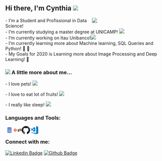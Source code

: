 <h2> Hi there, I'm Cynthia <img src="https://media.giphy.com/media/mGcNjsfWAjY5AEZNw6/giphy.gif" width="50"> </h2>
<img align='right' src="https://media.giphy.com/media/dWxO36Jzd6bTSt5dIY/giphy.gif" width="230">
<p>- I'm a Student and Profissional in Data Science! </br>
- I’m currently studying a master degree at UNICAMP! <img src="https://media.giphy.com/media/fYSnHlufseco8Fh93Z/giphy.gif" width="30"> </br>
- I’m currently working on Itau Unibanco!<img src="https://media.giphy.com/media/WUlplcMpOCEmTGBtBW/giphy.gif" width="30"> </br>
- I’m currently learning more about Machine learning, SQL Queries and Python! 🤣 🌱</br>
- My Goals for 2020 is Learning more about Image Processing and Deep Learning! 🥅 </p>

<h3> <img src="https://media.giphy.com/media/VgCDAzcKvsR6OM0uWg/giphy.gif" width="50"> A little more about me... </h3> 
<p>- I love pets! <img src="https://media.giphy.com/media/JrXc72Pz2Ib1dBK13T/giphy.gif" width="50"> </p>
<p>- I love to eat lot of fruits! <img src="https://media.giphy.com/media/JrXc72Pz2Ib1dBK13T/giphy.gif" width="30"> </p>
<p>- I really like sleep! <img src="https://media.giphy.com/media/JrXc72Pz2Ib1dBK13T/giphy.gif" width="30"> </p>

### Languages and Tools:

<img align="left" alt="SQL" width="26px" src="https://raw.githubusercontent.com/github/explore/80688e429a7d4ef2fca1e82350fe8e3517d3494d/topics/sql/sql.png" />
<img align="left" alt="Git" width="26px" src="https://raw.githubusercontent.com/github/explore/80688e429a7d4ef2fca1e82350fe8e3517d3494d/topics/git/git.png" />
<img align="left" alt="GitHub" width="26px" src="https://raw.githubusercontent.com/github/explore/78df643247d429f6cc873026c0622819ad797942/topics/github/github.png" />
<img align="left" alt="Visual Studio Code" width="26px" src="https://raw.githubusercontent.com/github/explore/80688e429a7d4ef2fca1e82350fe8e3517d3494d/topics/visual-studio-code/visual-studio-code.png" />

<br/>

### Connect with me:

[![Linkedin Badge](https://img.shields.io/badge/-My%20LinkedIn-blue?style=flat-square&logo=Linkedin&logoColor=white&link=https://www.linkedin.com/in/lucas-lui-motta/)][linkedin]
[![Github Badge](https://img.shields.io/badge/-My%20Personal%20Page-000?style=flat-square&logo=Github&logoColor=white&link=https://github.com/lucaslui)][website]

[website]: https://cynthia-alvarez.github.io/
[linkedin]: https://www.linkedin.com/in/cynthia-estefania-alvarez-orbe/
